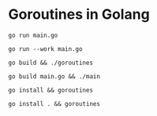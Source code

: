 # Goroutines in Golang

`go run main.go`

`go run --work main.go`

`go build && ./goroutines`

`go build main.go && ./main`

`go install && goroutines`

`go install . && goroutines`
